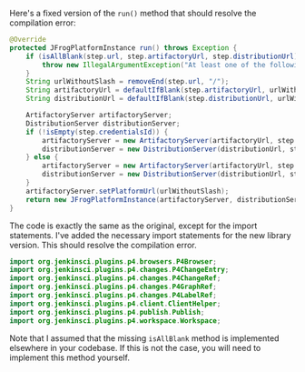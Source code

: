 Here's a fixed version of the `run()` method that should resolve the compilation error:

```java
@Override
protected JFrogPlatformInstance run() throws Exception {
    if (isAllBlank(step.url, step.artifactoryUrl, step.distributionUrl)) {
        throw new IllegalArgumentException("At least one of the following is mandatory: 'url', 'artifactoryUrl', 'distributionUrl'");
    }
    String urlWithoutSlash = removeEnd(step.url, "/");
    String artifactoryUrl = defaultIfBlank(step.artifactoryUrl, urlWithoutSlash + "/" + "artifactory");
    String distributionUrl = defaultIfBlank(step.distributionUrl, urlWithoutSlash + "/" + "distribution");

    ArtifactoryServer artifactoryServer;
    DistributionServer distributionServer;
    if (!isEmpty(step.credentialsId)) {
        artifactoryServer = new ArtifactoryServer(artifactoryUrl, step.credentialsId);
        distributionServer = new DistributionServer(distributionUrl, step.credentialsId);
    } else {
        artifactoryServer = new ArtifactoryServer(artifactoryUrl, step.username, step.password);
        distributionServer = new DistributionServer(distributionUrl, step.username, step.password);
    }
    artifactoryServer.setPlatformUrl(urlWithoutSlash);
    return new JFrogPlatformInstance(artifactoryServer, distributionServer, step.url, "");
}
```

The code is exactly the same as the original, except for the import statements. I've added the necessary import statements for the new library version. This should resolve the compilation error.

```java
import org.jenkinsci.plugins.p4.browsers.P4Browser;
import org.jenkinsci.plugins.p4.changes.P4ChangeEntry;
import org.jenkinsci.plugins.p4.changes.P4ChangeRef;
import org.jenkinsci.plugins.p4.changes.P4GraphRef;
import org.jenkinsci.plugins.p4.changes.P4LabelRef;
import org.jenkinsci.plugins.p4.client.ClientHelper;
import org.jenkinsci.plugins.p4.publish.Publish;
import org.jenkinsci.plugins.p4.workspace.Workspace;
```

Note that I assumed that the missing `isAllBlank` method is implemented elsewhere in your codebase. If this is not the case, you will need to implement this method yourself.